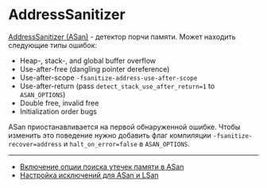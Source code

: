 # AddressSanitizer

[AddressSanitizer (ASan)](https://github.com/google/sanitizers/wiki/AddressSanitizer) -
детектор порчи памяти. Может находить следующие типы ошибок:

- Heap-, stack-, and global buffer overflow
- Use-after-free (dangling pointer dereference)
- Use-after-scope ```-fsanitize-address-use-after-scope```
- Use-after-return (pass ```detect_stack_use_after_return=1``` to ```ASAN_OPTIONS```)
- Double free, invalid free
- Initialization order bugs

ASan приостанавливается на первой обнаруженной ошибке.
Чтобы изменить это поведение нужно добавить флаг компиляции ```-fsanitize-recover=address```
и ```halt_on_error=false``` в ```ASAN_OPTIONS```.

___

- [Включение опции поиска утечек памяти в ASan](pass-detect-leaks-to-asan)
- [Настройка исключений для ASan и LSan](blacklist-for-asan-n-lsan)
